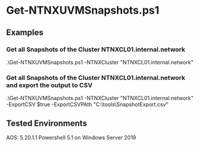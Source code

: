 # Get-NTNXUVMSnapshots.ps1

## Examples

### Get all Snapshots of the Cluster NTNXCL01.internal.network
.\Get-NTNXUVMSnapshots.ps1 -NTNXCluster "NTNXCL01.internal.network"

### Get all Snapshots of the Cluster NTNXCL01.internal.network and export the output to CSV
.\Get-NTNXUVMSnapshots.ps1 -NTNXCluster "NTNXCL01.internal.network" -ExportCSV $true -ExportCSVPAth "C:\tools\SnapshotExport.csv"

## Tested Environments

AOS: 5.20.1.1
Powershell 5.1 on Windows Server 2019
